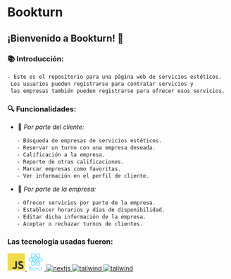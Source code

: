 # Bookturn

## ¡Bienvenido a Bookturn! 📖

### 📚 Introducción:

```
- Este es el repositorio para una página web de servicios estéticos.
 Los usuarios pueden registrarse para contratar servicios y
 las empresas también pueden registrarse para ofrecer esos servicios.
```

### 🔍 Funcionalidades:

* 📌 *Por parte del cliente:*

```
   - Búsqueda de empresas de servicios estéticos.
   - Reservar un turno con una empresa deseada.
   - Calificación a la empresa.
   - Reporte de otras calificaciones.
   - Marcar empresas como favoritas.
   - Ver información en el perfil de cliente.
   ```

* 📌 *Por parte de la empresa:*

```
   - Ofrecer servicios por parte de la empresa.
   - Establecer horarios y días de disponibilidad.
   - Editar dicha información de la empresa.
   - Aceptar o rechazar turnos de clientes.
```

###  Las tecnología usadas fueron:

<p align="left"><a href="https://developer.mozilla.org/en-US/docs/Web/JavaScript" target="_blank" rel="noreferrer"> 

<img src="https://raw.githubusercontent.com/devicons/devicon/master/icons/javascript/javascript-original.svg" alt="javascript" width="40" height="40"/> 
</a> <a href="https://reactjs.org/" target="_blank" rel="noreferrer"> <img src="https://raw.githubusercontent.com/devicons/devicon/master/icons/react/react-original-wordmark.svg" alt="react" width="40" height="40"/> </a> <a href="https://nextjs.org/" target="_blank" rel="noreferrer"> <img src="https://cdn.worldvectorlogo.com/logos/nextjs-2.svg" alt="nextjs" width="40" height="40"/> </a> <a href="https://tailwindcss.com/" target="_blank" rel="noreferrer"> <img src="https://www.vectorlogo.zone/logos/tailwindcss/tailwindcss-icon.svg" alt="tailwind" width="40" height="40"/> </a><a href="https://strapi.io/" target="_blank" rel="noreferrer"> <img src="https://encrypted-tbn0.gstatic.com/images?q=tbn:ANd9GcRofPVKFYOHnXMbaWhy6e-AyQ7t_raRZJTrB7Wlo1_Z2Lutk-AZIAPTajT66Wz6S5EjyvU&usqp=CAU" alt="tailwind" width="40" height="40"/> </a>
</p>
